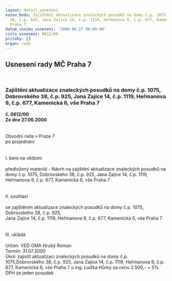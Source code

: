 ```yaml
---
layout: detail_usneseni
nazev_bodu: Zajištění aktualizace znaleckých posudků na domy č.p. 1075, Dobrovského
  38, č.p. 925, Jana Zajíce 14, č.p. 1119, Heřmanova 9, č.p. 677, Kamenická 6, vše
  Praha 7
datum_vzniku_usneseni: '2000-06-27 00:00:00'
cislo_usneseni: 0612/00
prilohy: []
organ: rada
---
```

<div id="ucUsn_pList" class="usn">
	<span><h2>Usnesení rady MČ Praha 7 </h2>
<br></span><div class="standBody">
<span><h3>Zajištění aktualizace znaleckých posudků na domy č.p. 1075, Dobrovského 38, č.p. 925, Jana Zajíce 14, č.p. 1119, Heřmanova 9, č.p. 677, Kamenická 6, vše Praha 7</h3></span><div class="center">
		<strong>č. 0612/00</strong><br>
	</div>
<div class="center">
		<strong>Ze dne 27.06.2000</strong><br><br>
	</div>     <br>Obvodní rada v Praze 7<br>po projednání<br><br><br>I.	bere na vědomí<br><br> předložený materiál - Návrh na zajištění aktualizace znaleckých posudků na domy č.p. 1075, Dobrovského 38, č.p. 925, Jana Zajíce 14, č.p. 1119, Heřmanova 9, č.p. 677, Kamenická 6, vše Praha 7<br><br><br>II.	souhlasí <br><br>se zajištěním aktualizace znaleckých posudků na domy č.p. 1075, Dobrovského 38, č.p. 925, <br>Jana Zajíce 14, č.p. 1119, Heřmanova 9, č.p. 677, Kamenická 6, vše  Praha 7<br><br><br>III.	ukládá <br><br> Určen:	     	VED OMA Hrubý Roman<br>Termín: 31.07.2000<br>Úkol:	zajistit aktualizaci  znaleckých posudků na domy  č.p. 1075,Dobrovského 38, č.p. 925, Jana Zajíce 14, č.p. 1119, Heřmanova 9, č.p. 677, Kamenická 6, vše  Praha 7 u ing. Luďka Hůrky za cenu 2.500,- + 5% DPH ze jeden posudek<br> <br>
</div>
</div>